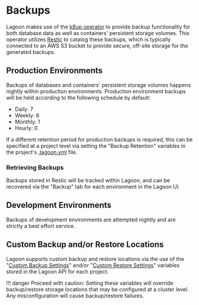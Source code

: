 # Backups

Lagoon makes use of the [k8up operator](https://github.com/vshn/k8up) to provide backup functionality for both database data as well as containers' persistent storage volumes. This operator utilizes [Restic](https://github.com/restic/restic) to catalog these backups, which is typically connected to an AWS S3 bucket to provide secure, off-site storage for the generated backups.

## Production Environments

Backups of databases and containers' persistent storage volumes happens nightly within production environments. Production environment backups will be held according to the following schedule by default:

* Daily: 7
* Weekly: 6
* Monthly: 1
* Hourly: 0

If a different retention period for production backups is required, this can be specified at a project level via setting the "Backup Retention" variables in the project's [.lagoon.yml](../using-lagoon-the-basics/lagoon-yml.md#backup-retention) file.

### Retrieving Backups

Backups stored in Restic will be tracked within Lagoon, and can be recovered via the "Backup" tab for each environment in the Lagoon UI.

## Development Environments

Backups of development environments are attempted nightly and are strictly a best effort service.

## Custom Backup and/or Restore Locations

Lagoon supports custom backup and restore locations via the use of the "[Custom Backup Settings](../using-lagoon-advanced/environment-variables.md#custom-backup-settings)" and/or "[Custom Restore Settings](../using-lagoon-advanced/environment-variables.md#custom-restore-settings)" variables stored in the Lagoon API for each project.

!!! danger
    Proceed with caution: Setting these variables will override backup/restore storage locations that may be configured at a cluster level. Any misconfiguration will cause backup/restore failures.
